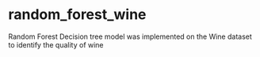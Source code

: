 # random_forest_wine
Random Forest Decision tree model was implemented on the Wine dataset to identify the quality of wine
